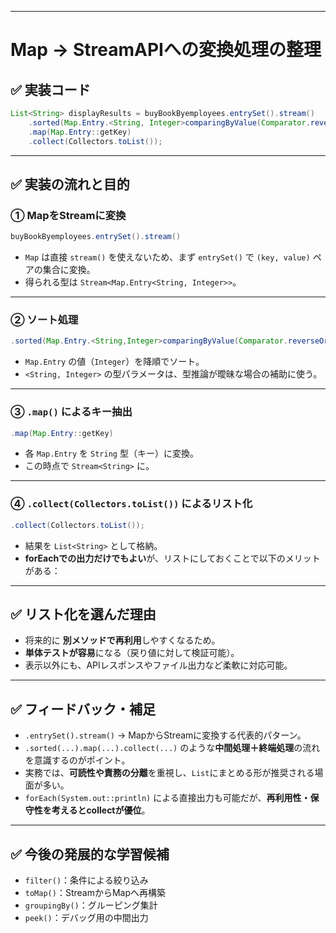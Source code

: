 

---


# Map → StreamAPIへの変換処理の整理

## ✅ 実装コード

```java
List<String> displayResults = buyBookByemployees.entrySet().stream()
    .sorted(Map.Entry.<String, Integer>comparingByValue(Comparator.reverseOrder()))
    .map(Map.Entry::getKey)
    .collect(Collectors.toList());
```

---

## ✅ 実装の流れと目的

### ① MapをStreamに変換

```java
buyBookByemployees.entrySet().stream()
```

* `Map` は直接 `stream()` を使えないため、まず `entrySet()` で `(key, value)` ペアの集合に変換。
* 得られる型は `Stream<Map.Entry<String, Integer>>`。

---

### ② ソート処理

```java
.sorted(Map.Entry.<String,Integer>comparingByValue(Comparator.reverseOrder()))
```

* `Map.Entry` の値（`Integer`）を降順でソート。
* `<String, Integer>` の型パラメータは、型推論が曖昧な場合の補助に使う。

---

### ③ `.map()` によるキー抽出

```java
.map(Map.Entry::getKey)
```

* 各 `Map.Entry` を `String` 型（キー）に変換。
* この時点で `Stream<String>` に。

---

### ④ `.collect(Collectors.toList())` によるリスト化

```java
.collect(Collectors.toList());
```

* 結果を `List<String>` として格納。
* **forEachでの出力だけでもよい**が、リストにしておくことで以下のメリットがある：

---

## ✅ リスト化を選んだ理由

* 将来的に **別メソッドで再利用**しやすくなるため。
* **単体テストが容易**になる（戻り値に対して検証可能）。
* 表示以外にも、APIレスポンスやファイル出力など柔軟に対応可能。

---

## ✅ フィードバック・補足

* `.entrySet().stream()` → MapからStreamに変換する代表的パターン。
* `.sorted(...).map(...).collect(...)` のような**中間処理＋終端処理**の流れを意識するのがポイント。
* 実務では、**可読性や責務の分離**を重視し、`List`にまとめる形が推奨される場面が多い。
* `forEach(System.out::println)` による直接出力も可能だが、**再利用性・保守性を考えるとcollectが優位**。

---

## ✅ 今後の発展的な学習候補

* `filter()`：条件による絞り込み
* `toMap()`：StreamからMapへ再構築
* `groupingBy()`：グルーピング集計
* `peek()`：デバッグ用の中間出力

```
